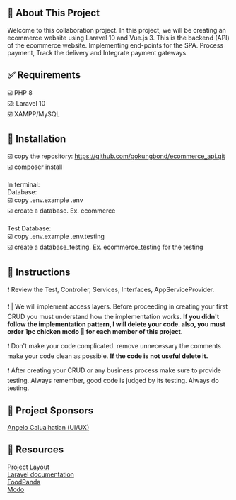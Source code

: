 ## :loudspeaker: About This Project
Welcome to this collaboration project. In this project, we will be creating an ecommerce website using Laravel 10 and Vue.js 3. This is the backend (API) of the ecommerce website. Implementing end-points for the SPA. Process payment, Track the delivery and Integrate payment gateways.

## :white_check_mark: Requirements
:ballot_box_with_check: PHP 8 <br>
:ballot_box_with_check:: Laravel 10 <br>
:ballot_box_with_check: XAMPP/MySQL <br>

## :memo: Installation
:ballot_box_with_check: copy the repository: https://github.com/gokungbond/ecommerce_api.git <br>
:ballot_box_with_check: composer install <br>
<br>
In terminal:<br>
Database: <br>
:ballot_box_with_check: copy .env.example .env <br>
:ballot_box_with_check: create a database. Ex. ecommerce <br>
<br>
Test Database: <br>
:ballot_box_with_check: copy .env.example .env.testing <br>
:ballot_box_with_check: create a database_testing. Ex. ecommerce_testing for the testing <br>

## :memo:  Instructions
:heavy_exclamation_mark: Review the Test, Controller, Services, Interfaces, AppServiceProvider.

:heavy_exclamation_mark: | We will implement access layers. Before proceeding in creating your first CRUD you must understand how the implementation works. **If you didn't follow the implementation pattern, I will delete your code. also, you must order 1pc chicken mcdo :poultry_leg: for each member of this project.**
 

:heavy_exclamation_mark: Don't make your code complicated. remove unnecessary the comments make your code clean as possible. **If the code is not useful delete it.**

:heavy_exclamation_mark: After creating your CRUD or any business process make sure to provide testing. Always remember, good code is judged by its testing. Always do testing.

## :loudspeaker: Project Sponsors
[Angelo Calualhatian (UI/UX)](https://www.facebook.com/angelo.calualhatian.5)

## :memo: Resources
[Project Layout](https://l.facebook.com/l.php?u=https%3A%2F%2Fwww.figma.com%2Ffile%2F2mVJhu0w441lm1i4hu9SDk%2FHome-website%3Ftype%3Ddesign%26node-id%3D0%253A1%26mode%3Ddesign%26t%3DLgUN5b2x63kUIJUV-1%26fbclid%3DIwAR2cxJdrMOS0XWZYc7RpSpsipZfIbcWzmKgd-9p5BOcIw-a8PgYOsSLYFnk&h=AT2G4lf5FyNm_5lWYz-yzFNQY4re-qdbwOHF3CmpmmYImQZBZTPtNi_DaBDqk5ekZVTkPL9EKT2EwBbvCajQ-It4UWW8etlKfP85U1w593vw5ywHT1Eq0nxnLi19XGpI1KFYIw) <br>
[Laravel documentation](https://laravel.com/) <br>
[FoodPanda](https://www.foodpanda.ph/) <br>
[Mcdo](https://www.mcdonalds.com.ph/) <br>
